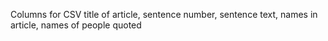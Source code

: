 Columns for CSV
title of article, sentence number, sentence text, names in article, names of people quoted